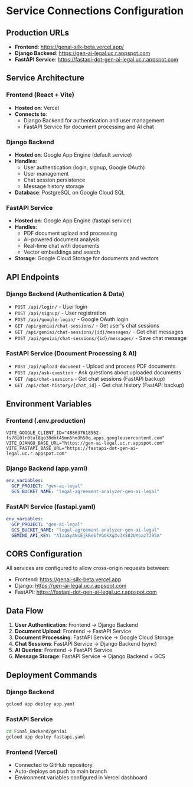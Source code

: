 # Service Connections Configuration

## Production URLs
- **Frontend**: https://genai-silk-beta.vercel.app/
- **Django Backend**: https://gen-ai-legal.uc.r.appspot.com
- **FastAPI Service**: https://fastapi-dot-gen-ai-legal.uc.r.appspot.com

## Service Architecture

### Frontend (React + Vite)
- **Hosted on**: Vercel
- **Connects to**: 
  - Django Backend for authentication and user management
  - FastAPI Service for document processing and AI chat

### Django Backend
- **Hosted on**: Google App Engine (default service)
- **Handles**:
  - User authentication (login, signup, Google OAuth)
  - User management
  - Chat session persistence
  - Message history storage
- **Database**: PostgreSQL on Google Cloud SQL

### FastAPI Service
- **Hosted on**: Google App Engine (fastapi service)
- **Handles**:
  - PDF document upload and processing
  - AI-powered document analysis
  - Real-time chat with documents
  - Vector embeddings and search
- **Storage**: Google Cloud Storage for documents and vectors

## API Endpoints

### Django Backend (Authentication & Data)
- `POST /api/login/` - User login
- `POST /api/signup/` - User registration
- `POST /api/google-login/` - Google OAuth login
- `GET /api/geniai/chat-sessions/` - Get user's chat sessions
- `GET /api/geniai/chat-sessions/{id}/messages/` - Get chat messages
- `POST /api/geniai/chat-sessions/{id}/messages/` - Save chat message

### FastAPI Service (Document Processing & AI)
- `POST /api/upload-document` - Upload and process PDF documents
- `POST /api/ask-question` - Ask questions about uploaded documents
- `GET /api/chat-sessions` - Get chat sessions (FastAPI backup)
- `GET /api/chat-history/{chat_id}` - Get chat history (FastAPI backup)

## Environment Variables

### Frontend (.env.production)
```
VITE_GOOGLE_CLIENT_ID="488637618552-fs78i0lr0tul8qo38dmt45mn5hm3h50q.apps.googleusercontent.com"
VITE_DJANGO_BASE_URL="https://gen-ai-legal.uc.r.appspot.com"
VITE_FASTAPI_BASE_URL="https://fastapi-dot-gen-ai-legal.uc.r.appspot.com"
```

### Django Backend (app.yaml)
```yaml
env_variables:
  GCP_PROJECT: "gen-ai-legal"
  GCS_BUCKET_NAME: "legal-agreement-analyzer-gen-ai-legal"
```

### FastAPI Service (fastapi.yaml)
```yaml
env_variables:
  GCP_PROJECT: "gen-ai-legal"
  GCS_BUCKET_NAME: "legal-agreement-analyzer-gen-ai-legal"
  GEMINI_API_KEY: "AIzaSyANsEjkReSfVGOkXg3v3XS82UXoaz7J95A"
```

## CORS Configuration

All services are configured to allow cross-origin requests between:
- Frontend: https://genai-silk-beta.vercel.app
- Django: https://gen-ai-legal.uc.r.appspot.com
- FastAPI: https://fastapi-dot-gen-ai-legal.uc.r.appspot.com

## Data Flow

1. **User Authentication**: Frontend → Django Backend
2. **Document Upload**: Frontend → FastAPI Service
3. **Document Processing**: FastAPI Service → Google Cloud Storage
4. **Chat Sessions**: FastAPI Service → Django Backend (sync)
5. **AI Queries**: Frontend → FastAPI Service
6. **Message Storage**: FastAPI Service → Django Backend + GCS

## Deployment Commands

### Django Backend
```bash
gcloud app deploy app.yaml
```

### FastAPI Service
```bash
cd Final_Backend/geniai
gcloud app deploy fastapi.yaml
```

### Frontend (Vercel)
- Connected to GitHub repository
- Auto-deploys on push to main branch
- Environment variables configured in Vercel dashboard